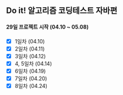 Do it! 알고리즘 코딩테스트 자바편
--
#### 29일 프로젝트 시작 (04.10 ~ 05.08)

- [X] 1일차 (04.10)
- [X] 2일차 (04.11)
- [X] 3일차 (04.12)
- [X] 4, 5일차 (04.14)
- [X] 6일차 (04.19)
- [X] 7일차 (04.20)
- [X] 8일차 (04.24)
